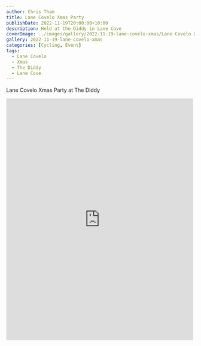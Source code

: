 ```yaml
---
author: Chris Tham
title: Lane Covelo Xmas Party
publishDate: 2022-11-19T20:00:00+10:00
description: Held at the Diddy in Lane Cove
coverImage: ../images/gallery/2022-11-19-lane-covelo-xmas/Lane Covelo Xmas Party.jpeg
gallery: 2022-11-19-lane-covelo-xmas
categories: [Cycling, Event]
tags:
  - Lane Covelo
  - Xmas
  - The Diddy
  - Lane Cove
---
```


Lane Covelo Xmas Party at The Diddy

<iframe src="https://www.facebook.com/plugins/post.php?href=https%3A%2F%2Fwww.facebook.com%2Fchris1.tham%2Fposts%2Fpfbid02NHqqpDA4FXuBkVn5XbgrbAzHMkd4gUrH4D9QVY5cer7spksFTadHKpuPYFL6Db9Ml&show_text=true&width=500" width="500" height="645" style="border:none;overflow:hidden" scrolling="no" frameborder="0" allowfullscreen="true" allow="autoplay; clipboard-write; encrypted-media; picture-in-picture; web-share"></iframe>
